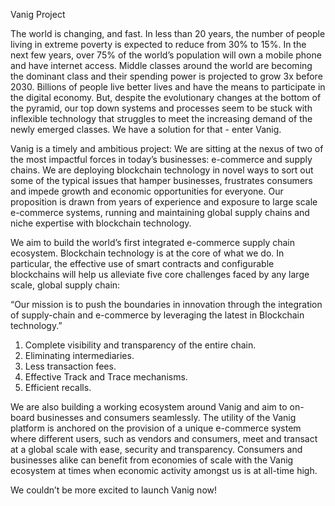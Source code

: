 Vanig Project

The world is changing, and fast. In less than 20 years, the number of people living in
extreme poverty is expected to reduce from 30% to 15%. In the next few years, over 75%
of the world’s population will own a mobile phone and have internet access. Middle classes
around the world are becoming the dominant class and their spending power is projected to
grow 3x before 2030. Billions of people live better lives and have the means to participate in
the digital economy. But, despite the evolutionary changes at the bottom of the pyramid, our
top down systems and processes seem to be stuck with inflexible technology that struggles
to meet the increasing demand of the newly emerged classes. We have a solution for that -
enter Vanig.

Vanig is a timely and ambitious project: We are sitting at the nexus of two of the most
impactful forces in today’s businesses: e-commerce and supply chains. We are deploying
blockchain technology in novel ways to sort out some of the typical issues that hamper
businesses, frustrates consumers and impede growth and economic opportunities for
everyone. Our proposition is drawn from years of experience and exposure to large scale
e-commerce systems, running and maintaining global supply chains and niche expertise
with blockchain technology.

We aim to build the world’s first integrated e-commerce supply chain ecosystem. Blockchain
technology is at the core of what we do. In particular, the effective use of smart contracts
and configurable blockchains will help us alleviate five core challenges faced by any large
scale, global supply chain:

“Our mission is to push the boundaries in innovation through the integration
of supply-chain and e-commerce by leveraging the latest in Blockchain
technology.”

1. Complete visibility and transparency of the entire chain.
2. Eliminating intermediaries.
3. Less transaction fees.
4. Effective Track and Trace mechanisms.
5. Efficient recalls.

We are also building a working ecosystem around Vanig and aim to on-board businesses
and consumers seamlessly. The utility of the Vanig platform is anchored on the provision
of a unique e-commerce system where different users, such as vendors and consumers,
meet and transact at a global scale with ease, security and transparency. Consumers and
businesses alike can benefit from economies of scale with the Vanig ecosystem at times
when economic activity amongst us is at all-time high.

We couldn’t be more excited to launch Vanig now!
